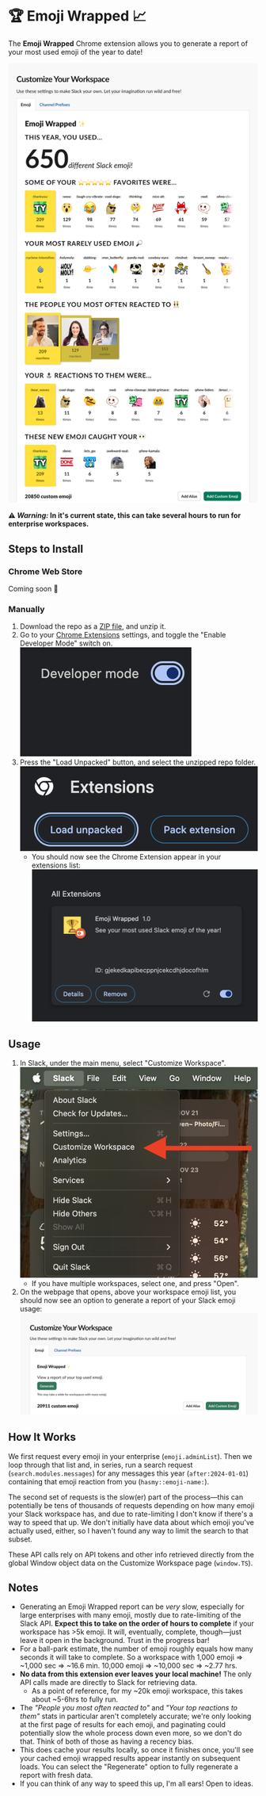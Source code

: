 # 🏆 Emoji Wrapped 📈

The **Emoji Wrapped** Chrome extension allows you to generate a report of your most used emoji of the year to date!

![screenshot](promo/emoji-wrapped.png)

**⚠️ _Warning:_ In it's current state, this can take several hours to run for enterprise workspaces.**

## Steps to Install

### Chrome Web Store

Coming soon 🤞

### Manually

1. Download the repo as a [ZIP file](https://github.com/rubencodes/EmojiWrapped/archive/refs/heads/main.zip), and unzip it.
2. Go to your [Chrome Extensions](chrome://extensions/) settings, and toggle the "Enable Developer Mode" switch on. ![screenshot](promo/toggle-developer-mode.png)
3. Press the "Load Unpacked" button, and select the unzipped repo folder. ![screenshot](promo/load-unpacked.png)
   - You should now see the Chrome Extension appear in your extensions list: ![screenshot](promo/chrome-extension.png)

## Usage

1. In Slack, under the main menu, select "Customize Workspace". ![screenshot](promo/customize-workspace.png)
   - If you have multiple workspaces, select one, and press "Open".
2. On the webpage that opens, above your workspace emoji list, you should now see an option to generate a report of your Slack emoji usage: ![screenshot](promo/emoji-wrapped-preview.png)

## How It Works

We first request every emoji in your enterprise (`emoji.adminList`). Then we loop through that list and, in series, run a search request (`search.modules.messages`) for any messages this year (`after:2024-01-01`) containing that emoji reaction from you (`hasmy::emoji-name:`).

The second set of requests is the slow(er) part of the process—this can potentially be tens of thousands of requests depending on how many emoji your Slack workspace has, and due to rate-limiting I don't know if there's a way to speed that up. We don't initially have data about which emoji you've actually used, either, so I haven't found any way to limit the search to that subset.

These API calls rely on API tokens and other info retrieved directly from the global Window object data on the Customize Workspace page (`window.TS`).

## Notes

- Generating an Emoji Wrapped report can be _very_ slow, especially for large enterprises with many emoji, mostly due to rate-limiting of the Slack API. **Expect this to take on the order of hours to complete** if your workspace has >5k emoji. It will, eventually, complete, though—just leave it open in the background. Trust in the progress bar!
- For a ball-park estimate, the number of emoji roughly equals how many seconds it will take to complete. So a workspace with 1,000 emoji => ~1,000 sec => ~16.6 min. 10,000 emoji => ~10,000 sec => ~2.77 hrs.
- **No data from this extension ever leaves your local machine!** The only API calls made are directly to Slack for retrieving data.
  - As a point of reference, for my ~20k emoji workspace, this takes about ~5-6hrs to fully run.
- The _"People you most often reacted to"_ and _"Your top reactions to them"_ stats in particular aren't completely accurate; we're only looking at the first page of results for each emoji, and paginating could potentially slow the whole process down even more, so we don't do that. Think of both of those as having a recency bias.
- This does cache your results locally, so once it finishes once, you'll see your cached emoji wrapped results appear instantly on subsequent loads. You can select the "Regenerate" option to fully regenerate a report with fresh data.
- If you can think of any way to speed this up, I'm all ears! Open to ideas.
